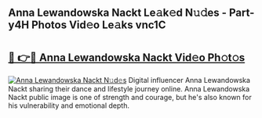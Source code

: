 ## Anna Lewandowska Nackt Le𝚊k𝚎d N𝚞𝚍es - Part-y4H Photos Vid𝚎o Le𝚊ks vnc1C

# <h2><a href="http://fb6hps.evod.top/?m=Anna+Lewandowska+Nackt">🔗 👉🔴 Anna Lewandowska Nackt Vid𝚎o Ph𝚘t𝚘s</a></h2>

[![Anna Lewandowska Nackt N𝚞d𝚎s](https://i.imgur.com/8V9OHl7.gif)](http://fb6hps.evod.top/?m=Anna+Lewandowska+Nackt)
Digital influencer Anna Lewandowska Nackt sharing their dance and lifestyle journey online. Anna Lewandowska Nackt public image is one of strength and courage, but he's also known for his vulnerability and emotional depth. 
